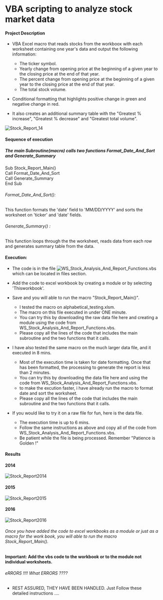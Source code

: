 
#  VBA scripting to analyze stock market data
#### Project Description

* VBA Excel macro that reads stocks from the workboox with each worksheet containing one year's data and output the following information:
  * The ticker symbol.
  * Yearly change from opening price at the beginning of a given year to the closing price at the end of that year.
  * The percent change from opening price at the beginning of a given year to the closing price at the end of that year.
  * The total stock volume.
  
* Conditional formatting that highlights positive change in green and negative change in red.
* It also creates an additional summary table with the "Greatest % increase", "Greatest % decrease" and "Greatest total volume".

![Stock_Report_14](https://user-images.githubusercontent.com/81383838/119068685-4d74a100-b9aa-11eb-8423-27c711b66c27.jpg)
#### Sequence of execution
##### The main Subroutine(macro) calls two functions Format_Date_And_Sort and Generate_Summary

Sub Stock_Report_Main()\
Call Format_Date_And_Sort\
Call Generate_Summary\
End Sub

###### Format_Date_And_Sort():
This function formats the 'date' field to 'MM/DD/YYYY' and sorts the worksheet on 'ticker' and 'date' fields. 
###### Generate_Summary() :
This function loops through the the worksheet, reads data from each row and generates summary table from the data.
 
#### Execution:
  * The code is in the file ![WS_Stock_Analysis_And_Report_Functions.vbs](https://github.com/V-MalM/VBA-challenge/blob/main/WS_Stock_Analysis_And_Report_Functions.vbs) which can be located in files section.
  * Add the code to excel workbook by creating a module or by selecting 'Thisworkbook'.
  * Save and you will able to run the macro "Stock_Report_Main()".
     * I tested the macro on alphabetical_testing.xlsm.
     * The macro on this file executed in under ONE minute.
     * You can try this by downloading the raw data file here and creating a module using the code from WS_Stock_Analysis_And_Report_Functions.vbs.
     * Please copy all the lines of  the code that includes the main subroutine and the two functions that it calls.

 * I have also tested the same macro on the much larger data file, and it executed in 8 mins. 
    * Most of the execution time is taken for date formatting. Once that has been formatted, the processing to generate the report is less than 2 minutes.
    * You can try this by downloading the data file here and using the code from WS_Stock_Analysis_And_Report_Functions.vbs. 
    * to make the excution faster, i have already run the macro to format date and sort the worksheet. 
    * Please copy all the lines of the code that includes the main subroutine and the two functions that it calls.
 
 * If you would like to try it on a raw file for fun, here is the data file. 
    * The execution time is up to 6 mins.
    * Follow the same instructions as above and copy all of the code from WS_Stock_Analysis_And_Report_Functions.vbs.
    * Be patient while the file is being processed. Remember "Patience is Golden !"

#### Results
#### 2014
![Stock_Report2014](https://user-images.githubusercontent.com/81383838/119071689-e22dcd80-b9af-11eb-8182-6806b0fbdb2f.jpg)
#### 2015
![Stock_Report2015](https://user-images.githubusercontent.com/81383838/119071694-e5c15480-b9af-11eb-96fd-7c96c1512f5a.jpg)
#### 2016
![Stock_Report2016](https://user-images.githubusercontent.com/81383838/119071702-ea860880-b9af-11eb-90f1-34dea540b087.jpg)


###### Once you have added the code to excel workbooks as a module or just as a macro for the work book, you will able to run the macro Stock_Report_Main().
#### Important: Add the vbs code to the workbook or to the module not individual worksheets.
###### eRRORS !!!! What ERRORS ????
* REST ASSURED, THEY HAVE BEEN HANDLED. Just Follow these detailed instructions ....
 
